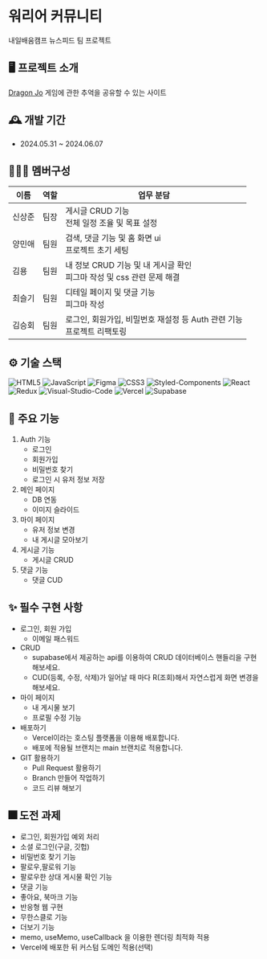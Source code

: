 # 워리어 커뮤니티

내일배움캠프 뉴스피드 팀 프로젝트

## 🖥️ 프로젝트 소개

[Dragon Jo](https://dragon-jo.vercel.app/)
게임에 관한 추억을 공유할 수 있는 사이트

## 🕰️ 개발 기간

- 2024.05.31 ~ 2024.06.07

## 🧑‍🤝‍🧑 멤버구성

| 이름   | 역할 | 업무 분담                                                                   |
| ------ | ---- | --------------------------------------------------------------------------- |
| 신상준 | 팀장 | 게시글 CRUD 기능 <br/>전체 일정 조율 및 목표 설정                           |
| 양민애 | 팀원 | 검색, 댓글 기능 및 홈 화면 ui <br/>프로젝트 초기 세팅                       |
| 김용   | 팀원 | 내 정보 CRUD 기능 및 내 게시글 확인<br/>피그마 작성 및 css 관련 문제 해결   |
| 최슬기 | 팀원 | 디테일 페이지 및 댓글 기능 <br/> 피그마 작성                                |
| 김승회 | 팀원 | 로그인, 회원가입, 비밀번호 재설정 등 Auth 관련 기능 <br/> 프로젝트 리팩토링 |


## ⚙️ 기술 스택

![HTML5](https://img.shields.io/badge/HTML5-E34F26?style=for-the-badge&logo=html5&logoColor=white) ![JavaScript](https://img.shields.io/badge/JavaScript-323330?style=for-the-badge&logo=javascript&logoColor=F7DF1E)
![Figma](https://img.shields.io/badge/FIGMA-F24E1E?style=for-the-badge&logo=figma&logoColor=white) ![CSS3](https://img.shields.io/badge/CSS3-1572B6?style=for-the-badge&logo=css3&logoColor=white) ![Styled-Components](https://img.shields.io/badge/STYLED_COMPONENTS-DB7893?style=for-the-badge&logo=styled-components&logoColor=white)
![React](https://img.shields.io/badge/React-61DAFB?style=for-the-badge&logo=React&logoColor=white) ![Redux](https://img.shields.io/badge/Redux-764ABC?style=for-the-badge&logo=Redux&logoColor=white) ![Visual-Studio-Code](https://img.shields.io/badge/Visual_Studio_Code-5C2D91?style=for-the-badge&logo=Visual-studio-code&logoColor=white)
![Vercel](https://img.shields.io/badge/vercel-000000?style=for-the-badge&logo=vercel&logoColor=white) ![Supabase](https://img.shields.io/badge/SUPABASE-3FCF8E?style=for-the-badge&logo=supabase&logoColor=white)

## 📌 주요 기능

1. Auth 기능
   - 로그인
   - 회원가입
   - 비밀번호 찾기
   - 로그인 시 유저 정보 저장
2. 메인 페이지
   - DB 연동
   - 이미지 슬라이드
3. 마이 페이지
   - 유저 정보 변경
   - 내 게시글 모아보기
4. 게시글 기능
   - 게시글 CRUD
5. 댓글 기능
   - 댓글 CUD

## ✨ 필수 구현 사항

- 로그인, 회원 가입
  - 이메일 패스워드
- CRUD
  - supabase에서 제공하는 api를 이용하여 CRUD 데이터베이스 핸들리을 구현해보세요.
  - CUD(등록, 수정, 삭제)가 일어날 때 마다 R(조회)해서 자연스럽게 화면 변경을 해보세요.
- 마이 페이지
  - 내 게시물 보기
  - 프로필 수정 기능
- 배포하기
  - Vercel이라는 호스팅 플랫폼을 이용해 배포합니다.
  - 배포에 적용될 브랜치는 main 브랜치로 적용합니다.
- GIT 활용하기
  - Pull Request 활용하기
  - Branch 만들어 작업하기
  - 코드 리뷰 해보기

## 🎆 도전 과제

- 로그인, 회원가입 예외 처리
- 소셜 로그인(구글, 깃헙)
- 비밀번호 찾기 기능
- 팔로우,팔로워 기능
- 팔로우한 상대 게시물 확인 기능
- 댓글 기능
- 좋아요, 북마크 기능
- 반응형 웹 구현
- 무한스클로 기능
- 더보기 기능
- memo, useMemo, useCallback 을 이용한 렌더링 최적화 적용
- Vercel에 배포한 뒤 커스텀 도메인 적용(선택)
